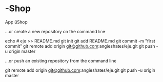 # -Shop
App üShop

…or create a new repository on the command line

echo # eje >> README.md
git init
git add README.md
git commit -m "first commit"
git remote add origin git@github.com:angieshates/eje.git
git push -u origin master


…or push an existing repository from the command line

git remote add origin git@github.com:angieshates/eje.git
git push -u origin master
